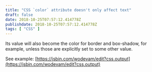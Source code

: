 ```yaml
---
title: "CSS `color` attribute doesn't only affect text"
draft: false
date: 2018-10-25T07:57:12.414778Z
publishdate: 2018-10-25T07:57:12.414778Z
tags: [ "CSS" ]
---
```

Its value will also become the color for border and box-shadow, for example, unless those are explicitly set to some other value.

See example: [https://jsbin.com/wodevam/edit?css,output](https://jsbin.com/wodevam/edit?css,output)
    